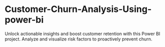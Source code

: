 # Customer-Churn-Analysis-Using-power-bi
Unlock actionable insights and boost customer retention with this Power BI project. Analyze and visualize risk factors to proactively prevent churn. 
